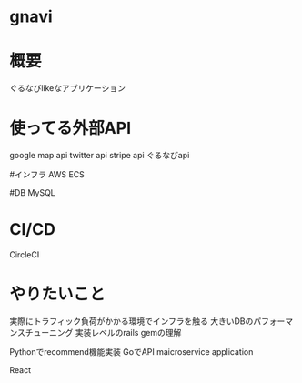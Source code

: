 # gnavi
# 概要
ぐるなびlikeなアプリケーション
# 使ってる外部API
google map api
twitter api
stripe api
ぐるなびapi

#インフラ
AWS ECS

#DB
MySQL

# CI/CD
CircleCI

# やりたいこと
実際にトラフィック負荷がかかる環境でインフラを触る
大きいDBのパフォーマンスチューニング
実装レベルのrails gemの理解

Pythonでrecommend機能実装
GoでAPI maicroservice application

React
